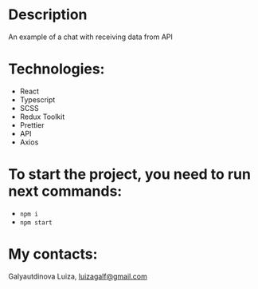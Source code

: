 # Description

An example of a chat with receiving data from API

# Technologies:

- React
- Typescript
- SCSS
- Redux Toolkit
- Prettier
- API
- Axios

# To start the project, you need to run next commands:

- `npm i`
- `npm start`

# My contacts:

Galyautdinova Luiza, luizagalf@gmail.com
